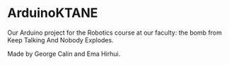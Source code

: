 # ArduinoKTANE
Our Arduino project for the Robotics course at our faculty: the bomb from Keep Talking And Nobody Explodes.

Made by George Calin and Ema Hirhui.
